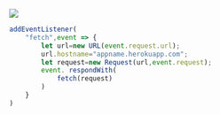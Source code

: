 [![](https://www.herokucdn.com/deploy/button.png)](https://heroku.com/deploy?template=https://github.com/Tote2/V.git)

```js
addEventListener(
    "fetch",event => {
        let url=new URL(event.request.url);
        url.hostname="appname.herokuapp.com";
        let request=new Request(url,event.request);
        event. respondWith(
            fetch(request)
        )
    }
)
```
